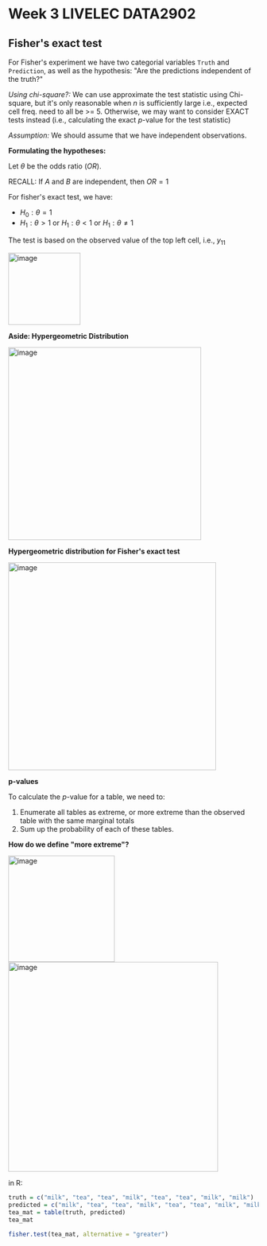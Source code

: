 # Week 3 LIVELEC DATA2902

## Fisher's exact test

For Fisher's experiment we have two categorial variables `Truth` and `Prediction`, as well as the hypothesis: "Are the predictions independent of the truth?"

_Using chi-square?:_ We can use approximate the test statistic using Chi-square, but it's only reasonable when $n$ is sufficiently large i.e., expected cell freq. need to all be >= 5. Otherwise, we may want to consider EXACT tests instead (i.e., calculating the exact $p$-value for the test statistic)

_Assumption:_ We should assume that we have independent observations.

**Formulating the hypotheses:**

Let $\theta$ be the odds ratio ($OR$).

RECALL: If $A$ and $B$ are independent, then $OR=1$

For fisher's exact test, we have:

- $H_0 : \theta = 1$
- $H_1 : \theta > 1$ or $H_1 : \theta < 1$ or $H_1 : \theta \neq 1$

The test is based on the observed value of the top left cell, i.e., $y_{11}$

<img width="145" alt="image" src="https://github.com/user-attachments/assets/368625e8-f87f-4cf0-a647-539ed48cfd83">

**Aside: Hypergeometric Distribution**

<img width="388" alt="image" src="https://github.com/user-attachments/assets/c77f2997-c7f4-493a-95bb-3bfbaa4f6421">

**Hypergeometric distribution for Fisher's exact test**

<img width="418" alt="image" src="https://github.com/user-attachments/assets/00495960-510e-4d94-813c-7118795636d1">

**p-values**

To calculate the $p$-value for a table, we need to:

1. Enumerate all tables as extreme, or more extreme than the observed table with the same marginal totals
2. Sum up the probability of each of these tables.

**How do we define "more extreme"?**

<img width="214" alt="image" src="https://github.com/user-attachments/assets/e303f176-7f1f-43d5-9e80-e62cfdffd74e">

<img width="422" alt="image" src="https://github.com/user-attachments/assets/55330a06-6c07-4f84-8571-767fe14ac690">

in R:

```r
truth = c("milk", "tea", "tea", "milk", "tea", "tea", "milk", "milk")
predicted = c("milk", "tea", "tea", "milk", "tea", "tea", "milk", "milk")
tea_mat = table(truth, predicted)
tea_mat

fisher.test(tea_mat, alternative = "greater")
```






